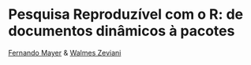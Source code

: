 # Pesquisa Reproduzível com o R: de documentos dinâmicos à pacotes

[Fernando Mayer] & [Walmes Zeviani]

[Fernando Mayer]: http://www.leg.ufpr.br/~fernandomayer
[Walmes Zeviani]: http://www.leg.ufpr.br/~walmes
